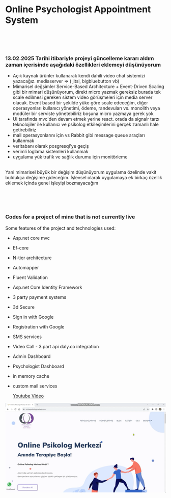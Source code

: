 
# Online Psychologist Appointment System #

<br/>
<br/>
<br/>

### 13.02.2025 Tarihi itibariyle projeyi güncelleme kararı aldım  zaman içerisinde aşağıdaki özellikleri eklemeyi düşünüyorum
- Açık kaynak ürünler kullanarak kendi dahili video chat sistemizi yazacağız. mediaserver =>  ( jitsi, bigbluebutton vb)
- Mimarisel değşimler  Service-Based Architecture  + Event-Driven Scaling gibi bir mimari düşünüyorum, direkt micro yazmak gereksiz burada tek scale edilmesi gereken sistem video görüşmeleri için media server olacak. Event based bir şekilde yüke göre scale edeceğim, diğer operasyonları kullanıcı yönetimi, ödeme, randevuları vs. monolith veya modüler bir serviste yönetebiliriz boşuna micro yazmaya gerek yok
- UI tarafında mvc'den devam etmek yerine react. orada da signalr tarzı teknolojiler ile kullanıcı ve psikolog etkileşimlerini gerçek zamanlı hale getirebiliriz
- mail operasyonlarını için vs Rabbit gibi message queue araçları kullanmak
- veritabanı olarak posgresql'ye geçiş
- verimli loglama sistemleri kullanmak
- uygulama yük trafik ve sağlık durumu için monitörleme
  
<br/>
Yani mimarisel büyük bir değişim düşünüyorum uygulama özelinde vakit buldukça değişime gideceğim. İşlevsel olarak uygulamaya ek birkaç özellik eklemek içinda genel işleyişi bozmayacağım

<br/><br/><br/>

 



### Codes for a project of mine that is not currently live ###

Some features of the project and technologies used:
* Asp.net core mvc
* Ef-core
* N-tier architecture
* Automapper
* Fluent Validation
* Asp.net Core Identity Framework
* 3 party payment systems
* 3d Secure
* Sign in with Google
* Registration with Google
* SMS services
* Video Call - 3.part api daly.co integration
* Admin Dashboard
* Psychologist Dashboard
* in memory cache
* custom mail services

	[Youtube Video](https://www.youtube.com/watch?v=iihOnjF1qQw)

![ss](https://github.com/hasanbaysal/Online-Psikolog-Sistemi/blob/master/ss.png)

